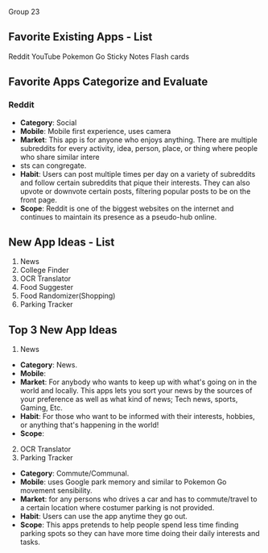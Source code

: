 Group 23
## Favorite Existing Apps - List
Reddit
YouTube
Pokemon Go
Sticky Notes
Flash cards

## Favorite Apps Categorize and Evaluate
### Reddit
- **Category**: Social
- **Mobile**: Mobile first experience, uses camera
- **Market**: This app is for anyone who enjoys anything. There are multiple subreddits for every activity, idea, person, place, or thing where people who share similar intere
- sts can congregate.
- **Habit**: Users can post multiple times per day on a variety of subreddits and follow certain subreddits that pique their interests. They can also upvote or downvote certain posts, filtering popular posts to be on the front page.
- **Scope**: Reddit is one of the biggest websites on the internet and continues to maintain its presence as a pseudo-hub online.

## New App Ideas - List
1. News
2. College Finder
3. OCR Translator
4. Food Suggester
5. Food Randomizer(Shopping)
6. Parking Tracker 

## Top 3 New App Ideas
1. News
- **Category**: News.
- **Mobile**: 
- **Market**: For anybody who wants to keep up with what's going on in the world and locally. This apps lets you sort your news by the sources of your preference as well as what kind of news; Tech news, sports, Gaming, Etc.
- **Habit**: For those who want to be informed with their interests, hobbies, or anything that's happening in the world!
- **Scope**:
2. OCR Translator
3. Parking Tracker
- **Category**: Commute/Communal.
- **Mobile**: uses Google park memory and similar to Pokemon Go movement sensibility.
- **Market**: for any persons who drives a car and has to commute/travel to a certain 
location where costumer parking is not provided.
- **Habit**: Users can use the app anytime they go out.
- **Scope**: This apps pretends to help people spend less time finding parking spots so they can have more time doing their daily interests and tasks.

